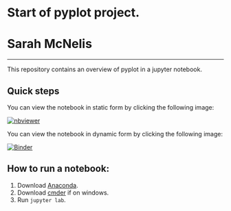 # Start of pyplot project.
# Sarah McNelis

***

This repository contains an overview of pyplot in a jupyter notebook.

## Quick steps

You can view the notebook in static form by clicking the following image:

[![nbviewer](https://raw.githubusercontent.com/jupyter/design/master/logos/Badges/nbviewer_badge.svg)](https://nbviewer.jupyter.org/github/SarahMcN25/fundamentals/tree/main/)

You can view the notebook in dynamic form by clicking the following image:

[![Binder](https://mybinder.org/badge_logo.svg)](https://mybinder.org/v2/gh/SarahMcN25/fundamentals/HEAD)

## How to run a notebook:

1. Download [Anaconda]().
2. Download [cmder]() if on windows.
3. Run `jupyter lab`. 

